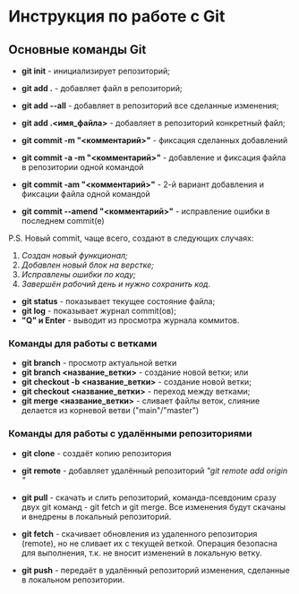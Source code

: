 # Инструкция по работе с Git
## Основные команды Git

* __git init__ - инициализирует репозиторий;

* __git add .__ - добавляет файл в репозиторий;
* __git add --all__ - добавляет в репозиторий все сделанные изменения;
* __git add .\<имя_файла>__ - добавляет в репозиторий конкретный файл;

* __git commit -m "<комментарий>"__ - фиксация сделанных добавлений
* __git commit -a -m "<комментарий>"__ - добавление и фиксация файла в репозитории одной командой
* __git commit -am "<комментарий>"__ - 2-й вариант добавления и фиксации файла одной командой
* __git commit --amend "<комментарий>"__ - исправление ошибки в последнем commit(e)

P.S. Новый commit, чаще всего, создают в следующих случаях: 
1. _Создан новый функционал;_ 
2. _Добавлен новый блок на верстке;_ 
3. _Исправлены ошибки по коду;_ 
4. _Завершён рабочий день и нужно сохранить код._

* __git status__ - показывает текущее состояние файла;
* __git log__ - показывает журнал commit(ов);
* __"Q" и Enter__ - выводит из просмотра журнала коммитов.

### Команды для работы с ветками

+ __git branch__ - просмотр актуальной ветки
+ __git branch <название_ветки>__ - создание новой ветки;
или
+ __git checkout -b <название_ветки>__ - создание новой ветки;
+ __git checkout <название_ветки>__ - переход между ветками;
+ __git merge <название_ветки>__ - сливает файлы веток, слияние делается из корневой ветви ("main"/"master")

### Команды для работы с удалёнными репозиториями

* __git clone__ - создаёт копию репозитория
+ __git remote__ - добавляет удалённый репозиторий _"git remote add origin <URL>"_

* __git pull__ - скачать и слить репозиторий, команда-псевдоним сразу двух git команд - git fetch и git merge. Все изменения будут скачаны и внедрены в локальный репозиторий.

+ __git fetch__ - скачивает обновления из удаленного репозитория (remote), но не сливает их с текущей веткой. Операция безопасна для выполнения, т.к. не вносит изменений в локальную ветку.

+ __git push__ - передаёт в удалённый репозиторий изменения, сделанные в локальном репозитории.